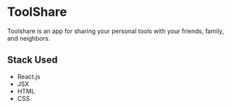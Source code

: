 <h1>ToolShare</h1>
<p>Toolshare is an app for sharing your personal tools with your friends, family, and neighbors.</p>

<h2>Stack Used</h2>
<ul>
 <li>React.js</li>
 <li>JSX</li>
 <li>HTML</li>
 <li>CSS</li>
</ul>
